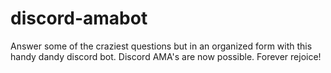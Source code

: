 # discord-amabot
Answer some of the craziest questions but in an organized form with this handy dandy discord bot. Discord AMA's are now possible. Forever rejoice!
